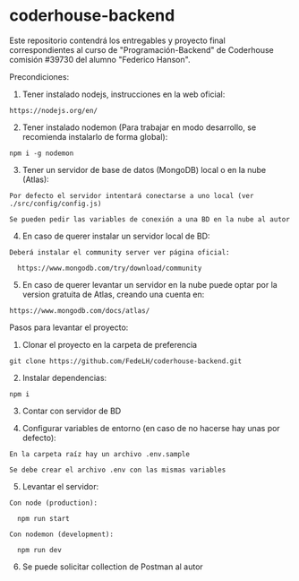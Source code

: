 # coderhouse-backend
Este repositorio contendrá los entregables y proyecto final correspondientes al curso de "Programación-Backend" de Coderhouse comisión #39730 del alumno "Federico Hanson".

Precondiciones:

  1. Tener instalado nodejs, instrucciones en la web oficial:
  
    https://nodejs.org/en/

  2. Tener instalado nodemon (Para trabajar en modo desarrollo, se recomienda instalarlo de forma global):

    npm i -g nodemon

  3. Tener un servidor de base de datos (MongoDB) local o en la nube (Atlas):

    Por defecto el servidor intentará conectarse a uno local (ver ./src/config/config.js)

    Se pueden pedir las variables de conexión a una BD en la nube al autor

  4. En caso de querer instalar un servidor local de BD:

    Deberá instalar el community server ver página oficial:

      https://www.mongodb.com/try/download/community

  5. En caso de querer levantar un servidor en la nube puede optar por la version gratuita de Atlas, creando una cuenta en:

    https://www.mongodb.com/docs/atlas/

Pasos para levantar el proyecto: 

  1. Clonar el proyecto en la carpeta de preferencia

    git clone https://github.com/FedeLH/coderhouse-backend.git

  2. Instalar dependencias:

    npm i

  3. Contar con servidor de BD

  4. Configurar variables de entorno (en caso de no hacerse hay unas por defecto):

    En la carpeta raíz hay un archivo .env.sample

    Se debe crear el archivo .env con las mismas variables 

  5. Levantar el servidor:

    Con node (production):

      npm run start

    Con nodemon (development):

      npm run dev

  6. Se puede solicitar collection de Postman al autor
  
